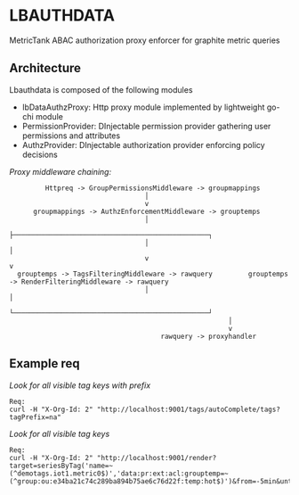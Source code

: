 # **LBAUTHDATA** 
MetricTank ABAC authorization proxy enforcer for graphite metric queries

## Architecture 
Lbauthdata is composed of the following modules
- lbDataAuthzProxy: Http proxy module implemented by lightweight go-chi module 
- PermissionProvider: DInjectable permission provider gathering user permissions and attributes
- AuthzProvider: DInjectable authorization provider enforcing policy decisions 

*Proxy middleware chaining:* 
```
         Httpreq -> GroupPermissionsMiddleware -> groupmappings
                                  │
                                  v
      groupmappings -> AuthzEnforcementMiddleware -> grouptemps
                                  │
                                  ├─────────────────────────────────────────────────┐
                                  │                                                 │ 
                                  v                                                 v
  grouptemps -> TagsFilteringMiddleware -> rawquery         grouptemps -> RenderFilteringMiddleware -> rawquery
                                  │                                                 │                                             
                                  └─────────────────────────────────────────────────┘
                                                       │ 
                                                       v
                                      rawquery -> proxyhandler
```

## **Example req** 

*Look for all visible tag keys with prefix*
```
Req:
curl -H "X-Org-Id: 2" "http://localhost:9001/tags/autoComplete/tags?tagPrefix=na"
```

*Look for all visible tag keys* 

```
Req:
curl -H "X-Org-Id: 2" "http://localhost:9001/render?target=seriesByTag('name=~(^demotags.iot1.metric0$)','data:pr:ext:acl:grouptemp=~(^group:ou:e34ba21c74c289ba894b75ae6c76d22f:temp:hot$)')&from=-5min&until=now&format=json&maxDataPoints=653
```
